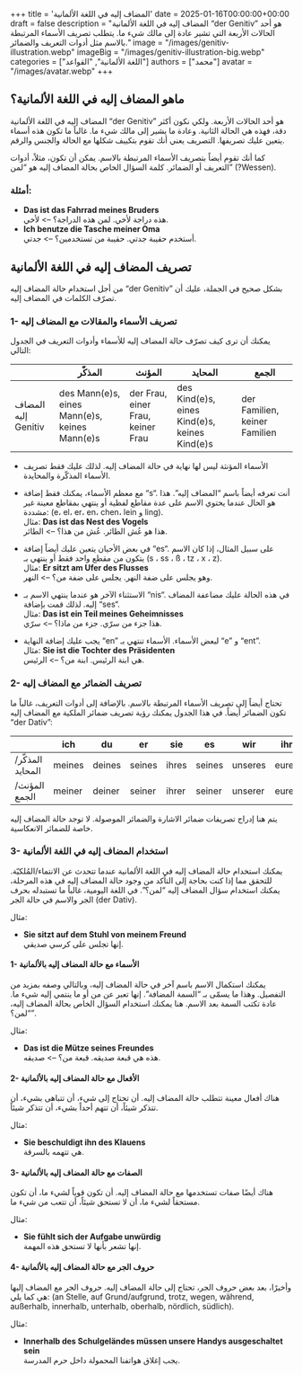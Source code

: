 +++
title = 'المضاف إليه في اللغة الألمانية'
date = 2025-01-16T00:00:00+00:00
draft = false
description = "المضاف إليه في اللغة الألمانية “der Genitiv” هو أحد الحالات الأربعة التي تشير عادة إلى مالك شيء ما. يتطلب تصريف الأسماء المرتبطة بالاسم مثل أدوات التعريف والضمائر."
image = "/images/genitiv-illustration.webp"
imageBig = "/images/genitiv-illustration-big.webp"
categories = ["اللغة الألمانية", "القواعد"]
authors = ["محمد"]
avatar = "/images/avatar.webp"
+++
## ماهو المضاف إليه في اللغة الألمانية؟

المضاف إليه في اللغة الألمانية “der Genitiv” هو أحد الحالات الأربعة. ولكي نكون أكثر دقة، فهذه هي الحالة الثانية. وعادة ما يشير إلى مالك شيء ما. غالباً ما تكون هذه أسماء يتعين عليك تصريفها. التصريف يعني أنك تقوم بتكييف شكلها مع الحالة والجنس والرقم.

كما أنك تقوم أيضاً بتصريف الأسماء المرتبطة بالاسم. يمكن أن تكون، مثلاً، أدوات التعريف أو الضمائر. كلمة السؤال الخاص بحالة المضاف إليه هو “لمن” (?Wessen).

### أمثلة:
- **Das ist das Fahrrad meines Bruders**  
  هذه دراجة لأخي. لمن هذه الدراجة؟ –> لأخي.
- **Ich benutze die Tasche meiner Oma**  
  أستخدم حقيبة جدتي. حقيبة من تستخدمين؟ –> جدتي.

## تصريف المضاف إليه في اللغة الألمانية

من أجل استخدام حالة المضاف إليه “der Genitiv” بشكل صحيح في الجملة، عليك أن تصرّف الكلمات في المضاف إليه.

### 1- تصريف الأسماء والمقالات مع المضاف إليه
يمكنك أن ترى كيف تصرّف حالة المضاف إليه للأسماء وأدوات التعريف في الجدول التالي:

|           | المذكّر              | المؤنث               | المحايد              | الجمع               |
|-----------|-----------------------|----------------------|----------------------|---------------------|
| المضاف إليه Genitiv | des Mann(e)s, eines Mann(e)s, keines Mann(e)s | der Frau, einer Frau, keiner Frau | des Kind(e)s, eines Kind(e)s, keines Kind(e)s | der Familien, keiner Familien |

- الأسماء المؤنثة ليس لها نهاية في حالة المضاف إليه. لذلك عليك فقط تصريف الأسماء المذكّرة والمحايدة.
- مع معظم الأسماء، يمكنك فقط إضافة “s“. أنت تعرفه أيضاً باسم “المضاف إليه”. هذا هو الحال عندما يحتوي الاسم على عدة مقاطع لفظية أو ينتهي بمقاطع معينة غير مشددة: (e، el، er، en، chen، lein و ling).  
  مثال: **Das ist das Nest des Vogels**  
  هذا هو عُش الطائر. عُش من هذا؟ –> الطائر.
  
- في بعض الأحيان يتعين عليك أيضاً إضافة “es“. على سبيل المثال، إذا كان الاسم يتكون من مقطع واحد فقط أو ينتهي بـ (s ، ss ، ß ، tz ، x ، z).  
  مثال: **Er sitzt am Ufer des Flusses**  
  وهو يجلس على ضفة النهر. يجلس على ضفة من؟ –> النهر.
  
- الاستثناء الآخر هو عندما ينتهي الاسم بـ “nis“. في هذه الحالة عليك مضاعفة المضاف إليه. لذلك قمت بإضافة “ses“.  
  مثال: **Das ist ein Teil meines Geheimnisses**  
  هذا جزء من سرّي. جزء من ماذا؟ –> سرّي.
  
- يجب عليك إضافة النهاية “en” لبعض الأسماء. الأسماء تنتهي بـ “e” و “ent”.  
  مثال: **Sie ist die Tochter des Präsidenten**  
  هي ابنة الرئيس. ابنة من؟ –> الرئيس.

### 2- تصريف الضمائر مع المضاف إليه
تحتاج أيضاً إلى تصريف الأسماء المرتبطة بالاسم. بالإضافة إلى أدوات التعريف، غالباً ما تكون الضمائر أيضاً. في هذا الجدول يمكنك رؤية تصريف ضمائر الملكية مع المضاف إليه “der Dativ”:

|               | ich        | du         | er       | sie       | es       | wir      | ihr      | sie       |
|---------------|------------|------------|----------|-----------|----------|----------|----------|-----------|
| المذكّر/المحايد | meines    | deines     | seines   | ihres     | seines   | unseres  | eures    | ihres     |
| المؤنث/الجمع  | meiner    | deiner     | seiner   | ihrer     | seiner   | unserer  | eurer    | ihrer     |

يتم هنا إدراج تصريفات ضمائر الاشارة والضمائر الموصولة. لا توجد حالة المضاف إليه خاصة للضمائر الانعكاسية.

### 3- استخدام المضاف إليه في اللغة الألمانية
يمكنك استخدام حالة المضاف إليه في اللغة الألمانية عندما تتحدث عن الانتماء/المُلكيّة. للتحقق مما إذا كنت بحاجة إلى التأكد من وجود حالة المضاف إليه في هذه المرحلة، يمكنك استخدام سؤال المضاف إليه “لمن؟”. في اللغة اليومية، غالباً ما تستبدله بحرف الجر والاسم في حالة الجر (der Dativ).

مثال:
- **Sie sitzt auf dem Stuhl von meinem Freund**  
  إنها تجلس على كرسي صديقي.

#### 1- الأسماء مع حالة المضاف إليه بالألمانية
يمكنك استكمال الاسم باسم آخر في حالة المضاف إليه، وبالتالي وصفه بمزيد من التفصيل. وهذا ما يسمّى بـ “السمة المضافة”. إنها تعبر عن من أو ما ينتمي إليه شيء ما. عادة تكتب السمة بعد الاسم. هنا يمكنك استخدام السؤال الخاص بحالة المضاف إليه، “لمن؟”.

مثال:
- **Das ist die Mütze seines Freundes**  
  هذه هي قبعة صديقه. قبعة من؟ –> صديقه.

#### 2- الأفعال مع حالة المضاف إليه بالألمانية
هناك أفعال معينة تتطلب حالة المضاف إليه. أن تحتاج إلى شيء، أن تتباهى بشيء، أن تتذكر شيئاً، أن تتهم أحداً بشيء، أن تتذكر شيئاً.

مثال:
- **Sie beschuldigt ihn des Klauens**  
  هي تتهمه بالسرقة.

#### 3- الصفات مع حالة المضاف إليه بالألمانية
هناك أيضًا صفات تستخدمها مع حالة المضاف إليه. أن تكون قوياً لشيء ما، أن تكون مستحقاً لشيء ما، أن لا تستحق شيئاً، أن تتعب من شيء ما.

مثال:
- **Sie fühlt sich der Aufgabe unwürdig**  
  إنها تشعر بأنها لا تستحق هذه المهمة.

#### 4- حروف الجر مع حالة المضاف إليه بالألمانية
وأخيرًا، بعد بعض حروف الجر، تحتاج إلى حالة المضاف إليه. حروف الجر مع المضاف إليها هي كما يلي: (an Stelle, auf Grund/aufgrund, trotz, wegen, während, außerhalb, innerhalb, unterhalb, oberhalb, nördlich, südlich).

مثال:
- **Innerhalb des Schulgeländes müssen unsere Handys ausgeschaltet sein**  
  يجب إغلاق هواتفنا المحمولة داخل حرم المدرسة.
